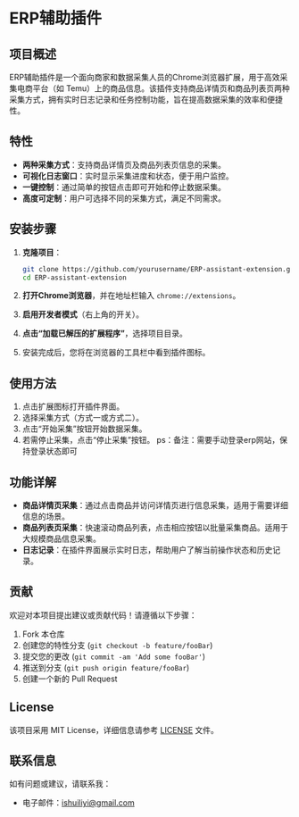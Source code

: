 # ERP辅助插件

## 项目概述

ERP辅助插件是一个面向商家和数据采集人员的Chrome浏览器扩展，用于高效采集电商平台（如 Temu）上的商品信息。该插件支持商品详情页和商品列表页两种采集方式，拥有实时日志记录和任务控制功能，旨在提高数据采集的效率和便捷性。

## 特性

- **两种采集方式**：支持商品详情页及商品列表页信息的采集。
- **可视化日志窗口**：实时显示采集进度和状态，便于用户监控。
- **一键控制**：通过简单的按钮点击即可开始和停止数据采集。
- **高度可定制**：用户可选择不同的采集方式，满足不同需求。

## 安装步骤

1. **克隆项目**：
   ```bash
   git clone https://github.com/yourusername/ERP-assistant-extension.git
   cd ERP-assistant-extension
   ```

2. **打开Chrome浏览器**，并在地址栏输入 `chrome://extensions`。

3. **启用开发者模式**（右上角的开关）。

4. **点击“加载已解压的扩展程序”**，选择项目目录。

5. 安装完成后，您将在浏览器的工具栏中看到插件图标。

## 使用方法

1. 点击扩展图标打开插件界面。
2. 选择采集方式（方式一或方式二）。
3. 点击“开始采集”按钮开始数据采集。
4. 若需停止采集，点击“停止采集”按钮。
ps：备注：需要手动登录erp网站，保持登录状态即可

## 功能详解

- **商品详情页采集**：通过点击商品并访问详情页进行信息采集，适用于需要详细信息的场景。
- **商品列表页采集**：快速滚动商品列表，点击相应按钮以批量采集商品。适用于大规模商品信息采集。
- **日志记录**：在插件界面展示实时日志，帮助用户了解当前操作状态和历史记录。

## 贡献

欢迎对本项目提出建议或贡献代码！请遵循以下步骤：

1. Fork 本仓库
2. 创建您的特性分支 (`git checkout -b feature/fooBar`)
3. 提交您的更改 (`git commit -am 'Add some fooBar'`)
4. 推送到分支 (`git push origin feature/fooBar`)
5. 创建一个新的 Pull Request

## License

该项目采用 MIT License，详细信息请参考 [LICENSE](LICENSE) 文件。

## 联系信息

如有问题或建议，请联系我：

- 电子邮件：[ishuiliyi@gmail.com](ishuiliyi@gmail.com)
